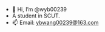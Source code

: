 - 👋 Hi, I’m @wyb00239
- A student in  SCUT.
- 📫 Email: ybwang00239@163.com

<!---
wyb00239/wyb00239 is a ✨ special ✨ repository because its `README.md` (this file) appears on your GitHub profile.
You can click the Preview link to take a look at your changes.
--->
